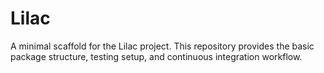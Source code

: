 # Lilac

A minimal scaffold for the Lilac project. This repository provides the basic
package structure, testing setup, and continuous integration workflow.
